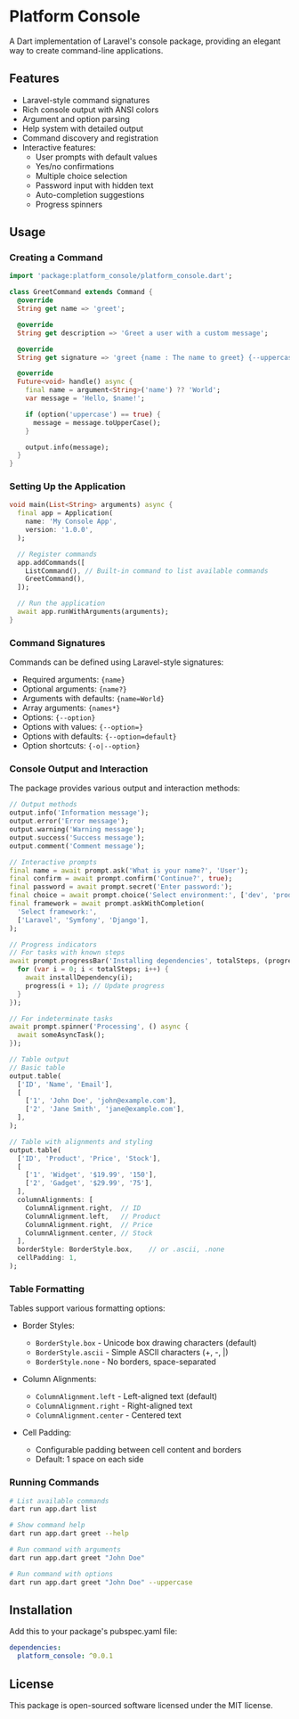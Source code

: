 # Platform Console

A Dart implementation of Laravel's console package, providing an elegant way to create command-line applications.

## Features

- Laravel-style command signatures
- Rich console output with ANSI colors
- Argument and option parsing
- Help system with detailed output
- Command discovery and registration
- Interactive features:
  * User prompts with default values
  * Yes/no confirmations
  * Multiple choice selection
  * Password input with hidden text
  * Auto-completion suggestions
  * Progress spinners

## Usage

### Creating a Command

```dart
import 'package:platform_console/platform_console.dart';

class GreetCommand extends Command {
  @override
  String get name => 'greet';

  @override
  String get description => 'Greet a user with a custom message';

  @override
  String get signature => 'greet {name : The name to greet} {--uppercase : Convert to uppercase}';

  @override
  Future<void> handle() async {
    final name = argument<String>('name') ?? 'World';
    var message = 'Hello, $name!';

    if (option('uppercase') == true) {
      message = message.toUpperCase();
    }

    output.info(message);
  }
}
```

### Setting Up the Application

```dart
void main(List<String> arguments) async {
  final app = Application(
    name: 'My Console App',
    version: '1.0.0',
  );

  // Register commands
  app.addCommands([
    ListCommand(), // Built-in command to list available commands
    GreetCommand(),
  ]);

  // Run the application
  await app.runWithArguments(arguments);
}
```

### Command Signatures

Commands can be defined using Laravel-style signatures:

- Required arguments: `{name}`
- Optional arguments: `{name?}`
- Arguments with defaults: `{name=World}`
- Array arguments: `{names*}`
- Options: `{--option}`
- Options with values: `{--option=}`
- Options with defaults: `{--option=default}`
- Option shortcuts: `{-o|--option}`

### Console Output and Interaction

The package provides various output and interaction methods:

```dart
// Output methods
output.info('Information message');
output.error('Error message');
output.warning('Warning message');
output.success('Success message');
output.comment('Comment message');

// Interactive prompts
final name = await prompt.ask('What is your name?', 'User');
final confirm = await prompt.confirm('Continue?', true);
final password = await prompt.secret('Enter password:');
final choice = await prompt.choice('Select environment:', ['dev', 'prod']);
final framework = await prompt.askWithCompletion(
  'Select framework:',
  ['Laravel', 'Symfony', 'Django'],
);

// Progress indicators
// For tasks with known steps
await prompt.progressBar('Installing dependencies', totalSteps, (progress) async {
  for (var i = 0; i < totalSteps; i++) {
    await installDependency(i);
    progress(i + 1); // Update progress
  }
});

// For indeterminate tasks
await prompt.spinner('Processing', () async {
  await someAsyncTask();
});

// Table output
// Basic table
output.table(
  ['ID', 'Name', 'Email'],
  [
    ['1', 'John Doe', 'john@example.com'],
    ['2', 'Jane Smith', 'jane@example.com'],
  ],
);

// Table with alignments and styling
output.table(
  ['ID', 'Product', 'Price', 'Stock'],
  [
    ['1', 'Widget', '$19.99', '150'],
    ['2', 'Gadget', '$29.99', '75'],
  ],
  columnAlignments: [
    ColumnAlignment.right,  // ID
    ColumnAlignment.left,   // Product
    ColumnAlignment.right,  // Price
    ColumnAlignment.center, // Stock
  ],
  borderStyle: BorderStyle.box,    // or .ascii, .none
  cellPadding: 1,
);
```

### Table Formatting

Tables support various formatting options:

- Border Styles:
  * `BorderStyle.box` - Unicode box drawing characters (default)
  * `BorderStyle.ascii` - Simple ASCII characters (+, -, |)
  * `BorderStyle.none` - No borders, space-separated

- Column Alignments:
  * `ColumnAlignment.left` - Left-aligned text (default)
  * `ColumnAlignment.right` - Right-aligned text
  * `ColumnAlignment.center` - Centered text

- Cell Padding:
  * Configurable padding between cell content and borders
  * Default: 1 space on each side

### Running Commands

```bash
# List available commands
dart run app.dart list

# Show command help
dart run app.dart greet --help

# Run command with arguments
dart run app.dart greet "John Doe"

# Run command with options
dart run app.dart greet "John Doe" --uppercase
```

## Installation

Add this to your package's pubspec.yaml file:

```yaml
dependencies:
  platform_console: ^0.0.1
```

## License

This package is open-sourced software licensed under the MIT license.
